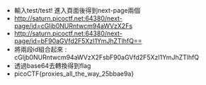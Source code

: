 - 輸入test/test! 進入頁面後得到next-page兩個
- http://saturn.picoctf.net:64380/next-page/id=cGljb0NURntwcm94aWVzX2Fs
- http://saturn.picoctf.net:64380/next-page/id=bF90aGVfd2F5XzI1YmJhZTlhfQ==
- 將兩段id組合起來 : cGljb0NURntwcm94aWVzX2FsbF90aGVfd2F5XzI1YmJhZTlhfQ
- 透過base64去轉換得到flag
- picoCTF{proxies_all_the_way_25bbae9a}
